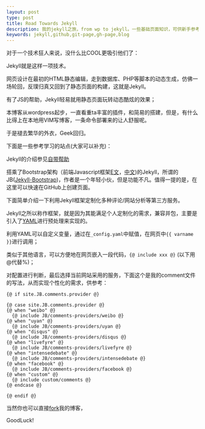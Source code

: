 ```yaml
---
layout: post
type: post
title: Road Towards Jekyll
description: 我的jekyll之旅，from wp to jekyll。一些基础页面知识，可供新手参考。
keywords: jekyll,github,git-page,gh-page,blog
---
```


对于一个技术狂人来说，没什么比COOL更吸引他们了：

Jekyll就是这样一项技术。

网页设计在最初的HTML静态编辑，走到数据库、PHP等脚本的动态生成，仿佛一场轮回，反璞归真又回到了静态页面的构建，这就是Jekyll。

有了JS的帮助，Jekyll轻易就用静态页面玩转动态酷炫的效果；

本博客从wordpress起步，一直看重ta丰富的插件，和简易的搭建，但是，有什么比得上在本地用VIM写博客，一条命令部署来的让人舒服呢。

于是褪去繁华的外衣，Geek回归。

下面是一些参考学习的站点(大家可以补充)：

Jekyll的介绍参见[自带帮助](http://huangjian.info/jekyll-introduction/)

搭乘了Bootstrap架构（前端Javascript框架[E文](http://twitter.github.com/bootstrap/)，[中文](http://wrongwaycn.github.com/bootstrap/docs/index.html))的Jekyll，所谓的JB([Jekyll-Bootstrap](http://jekyllbootstrap.com/))，作者是一个年轻小伙，但是功能不凡。值得一提的是，在这里可以快速在GitHub上创建页面。

下面简单介绍一下利用Jekyll框架定制化多种评论/网站分析等第三方服务。

Jekyll之所以称作框架，就是因为其能满足个人定制化的需求，兼容并包，主要是引入了[YAML](https://github.com/mojombo/jekyll/wiki/YAML-Front-Matter)进行预处理来实现的。

利用YAML可以自定义变量，通过在`_config.yaml`中赋值，在网页中`{{ varname }}`进行调用；

类似于其他语言，可以方便地在网页嵌入一段代码，`{@ include xxx @}` (以下用@代替%)；

对配置进行判断，最后选择当前网站采用的服务，下面这个是我的comment文件的写法，从而实现个性化的需求，供参考：

    {@ if site.JB.comments.provider @}
     
    {@ case site.JB.comments.provider @}
    {@ when "weibo" @}
      {@ include JB/comments-providers/weibo @}
    {@ when "uyan" @}
      {@ include JB/comments-providers/uyan @}
    {@ when "disqus" @}
      {@ include JB/comments-providers/disqus @}
    {@ when "livefyre" @}
      {@ include JB/comments-providers/livefyre @} 
    {@ when "intensedebate" @}
      {@ include JB/comments-providers/intensedebate @}
    {@ when "facebook" @}
      {@ include JB/comments-providers/facebook @}
    {@ when "custom" @}
      {@ include custom/comments @}
    {@ endcase @}
     
    {@ endif @}

当然你也可以直接[fork](https://github.com/seraphimhj/seraphimhj.github.com/fork)我的博客，

GoodLuck!

[Heroku create失败解决方法]: http://blog.project-sierra.de/archives/1534

